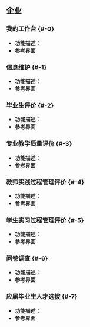 ## 企业

### 我的工作台 {#-0}

*   **功能描述：**
*   **参考界面**

### 信息维护 {#-1}

*   **功能描述：**
*   **参考界面**

### 毕业生评价 {#-2}

*   **功能描述：**
*   **参考界面**

### 专业教学质量评价 {#-3}

*   **功能描述：**
*   **参考界面**

### 教师实践过程管理评价 {#-4}

*   **功能描述：**
*   **参考界面**

### 学生实习过程管理评价 {#-5}

*   **功能描述：**
*   **参考界面**

### 问卷调查 {#-6}

*   **功能描述：**
*   **参考界面**

### 应届毕业生人才选拔 {#-7}

*   **功能描述：**
*   **参考界面**